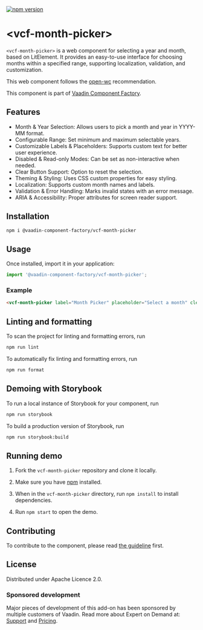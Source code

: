 [![npm version](https://badgen.net/npm/v/@vaadin-component-factory/vcf-month-picker)](https://www.npmjs.com/package/@vaadin-component-factory/vcf-month-picker)

# \<vcf-month-picker>

`<vcf-month-picker>` is a web component for selecting a year and month, based on LitElement. It provides an easy-to-use interface for choosing months within a specified range, supporting localization, validation, and customization.

This web component follows the [open-wc](https://github.com/open-wc/open-wc) recommendation.

This component is part of [Vaadin Component Factory](https://github.com/vaadin-component-factory).

## Features
* Month & Year Selection: Allows users to pick a month and year in YYYY-MM format.
* Configurable Range: Set minimum and maximum selectable years.
* Customizable Labels & Placeholders: Supports custom text for better user experience.
* Disabled & Read-only Modes: Can be set as non-interactive when needed.
* Clear Button Support: Option to reset the selection.
* Theming & Styling: Uses CSS custom properties for easy styling.
* Localization: Supports custom month names and labels.
* Validation & Error Handling: Marks invalid states with an error message.
* ARIA & Accessibility: Proper attributes for screen reader support.

## Installation

```bash
npm i @vaadin-component-factory/vcf-month-picker
```

## Usage

Once installed, import it in your application:

```js
import '@vaadin-component-factory/vcf-month-picker';
```

### Example
```html
<vcf-month-picker label="Month Picker" placeholder="Select a month" clear-button-visible></vcf-month-picker>
```

## Linting and formatting

To scan the project for linting and formatting errors, run

```bash
npm run lint
```

To automatically fix linting and formatting errors, run

```bash
npm run format
```
## Demoing with Storybook

To run a local instance of Storybook for your component, run

```bash
npm run storybook
```

To build a production version of Storybook, run

```bash
npm run storybook:build
```

## Running demo

1. Fork the `vcf-month-picker` repository and clone it locally.

1. Make sure you have [npm](https://www.npmjs.com/) installed.

1. When in the `vcf-month-picker` directory, run `npm install` to install dependencies.

1. Run `npm start` to open the demo.

## Contributing

To contribute to the component, please read [the guideline](https://github.com/vaadin/vaadin-core/blob/master/CONTRIBUTING.md) first.

## License
Distributed under Apache Licence 2.0. 

### Sponsored development
Major pieces of development of this add-on has been sponsored by multiple customers of Vaadin. Read more about Expert on Demand at: [Support](https://vaadin.com/support) and [Pricing](https://vaadin.com/pricing).